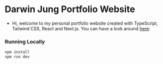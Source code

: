 # Darwin Jung Portfolio Website

- Hi, welcome to my personal portfolio website created with TypeScript, Tailwind CSS, React and Next.js. You can have a look around [here](https://darwin-jung-portfolio.vercel.app/): 

### Running Locally
```bash
npm install
npm run dev
```

